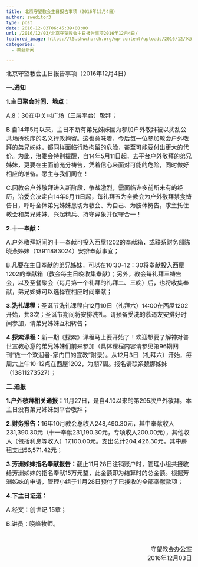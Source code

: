 ```yaml
---
title: 北京守望教会主日报告事项（2016年12月4日）
author: sweditor3
type: post
date: 2016-12-03T06:45:39+00:00
url: /2016/12/03/北京守望教会主日报告事项2016年12月4日/
featured_image: https://t5.shwchurch.org/wp-content/uploads/2016/12/风光-1-400x288.jpg
categories:
  - 教会新闻

---
```

<span style="font-size: 12pt;">北京守望教会</span><span style="font-size: 12pt;">主日报告事项（2016年12月4日） </span>
  
<!--more-->

**<span style="font-size: 12pt;">一.通知</span>**

**<span style="font-size: 12pt;">1.主日聚会时间、地点：</span>**

<span style="font-size: 12pt;">A.8：30在中关村广场（三层平台）敬拜；</span>

<span style="font-size: 12pt;">B.自14年5月以来，主日不断有弟兄姊妹因为参加户外敬拜被以扰乱公共场所秩序的名义行政拘留。这也意味着，今后每一位参加教会户外敬拜的弟兄姊妹，都同样面临行政拘留的危险，甚至可能要付出更大的代价。为此，治委会特别提醒，自14年5月11日起，去平台户外敬拜的弟兄姊妹，更要在主面前充分祷告，凭着信心来面对可能的危险，同时做好相应的准备。愿主与我们同在！</span>

<span style="font-size: 12pt;">C.因教会户外敬拜进入新阶段，争战激烈，需面临许多前所未有的经历，治委会决定自14年5月11日起，每礼拜五为全教会为户外敬拜禁食祷告日，呼吁全体弟兄姊妹恳切为教会、为自己、为肢体祷告，求主托住教会和弟兄姊妹、兴起精兵、持守异象并保守合一！</span>

**<span style="font-size: 12pt;">2.十一奉献：</span>**

<span style="font-size: 12pt;">A.户外敬拜期间的十一奉献可投入西屋1202的奉献箱，或联系财务部陈晓燕姊妹（13911883024）安排奉献事宜；</span>

<span style="font-size: 12pt;">B.凡要在主日奉献的弟兄姊妹，可以在10:30-12：30将奉献投入西屋1202的奉献箱（教会每主日晚收集奉献）；另外，教会每礼拜三祷告会，以及圣餐聚会（每月第一个礼拜的礼拜二、三晚）后，也将收集奉献，弟兄姊妹可以选择在相应时间奉献；</span>

<span style="font-size: 12pt;"><strong>3.洗礼课程：</strong>圣诞节洗礼课程自12月10日（礼拜六）14:00在西屋1202开始，共3次；圣诞节期间将安排洗礼。请预备受洗的慕道友安排好时间参加，请弟兄姊妹互相转告；</span>

<span style="font-size: 12pt;"><strong>4.探索课程：</strong>新一期《探索》课程马上要开始了！欢迎想要了解神对普世宣教心意的弟兄姊妹们前来参加（具体课程内容请参见第96期网刊“做一个欢迎者-家门口的宣教”附录）。从12月3日（礼拜六）开始，每周六上午10-12点在西屋1202，为期7周。报名请联系魏娜姊妹（13811273527）；</span>

**<span style="font-size: 12pt;">二.通报</span>**

<span style="font-size: 12pt;"><strong>1.户外敬拜相关通报：</strong>11月27日，是自4.10以来的第295次户外敬拜。本主日没有弟兄姊妹到平台敬拜；</span>

<span style="font-size: 12pt;"><strong>2.财务报告：</strong>16年10月教会总收入248,490.30元，其中奉献收入231,390.30元（十一奉献231,190.30元，专项收入200.00元），其他收入（包括利息等收入）17,100.00元。支出总计204,426.30元，其中房租支出56,571.42元；</span>

<span style="font-size: 12pt;"><strong>3.芳洲姊妹指名奉献报告：</strong>截止11月28日注销账户时，管理小组共接收给芳洲姊妹的指名奉献15万元整，此金额即为结算时的总金额。根据芳洲姊妹的申请，管理小组于11月28日预付了已接收的全部奉献款项；</span>

**<span style="font-size: 12pt;">4.下主日证道：</span>**

<span style="font-size: 12pt;">A.经文：创世记 15章；</span>

<span style="font-size: 12pt;">B.讲员：晓峰牧师。</span>

&nbsp;

<p style="text-align: right;">
  <span style="font-size: 12pt;">守望教会办公室</span><br /> <span style="font-size: 12pt;">2016年12月03日</span>
</p>